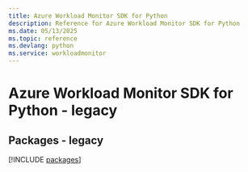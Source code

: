 ```yaml
---
title: Azure Workload Monitor SDK for Python
description: Reference for Azure Workload Monitor SDK for Python
ms.date: 05/13/2025
ms.topic: reference
ms.devlang: python
ms.service: workloadmonitor
---
```

# Azure Workload Monitor SDK for Python - legacy
## Packages - legacy
[!INCLUDE [packages](workload-monitor-index.md)]